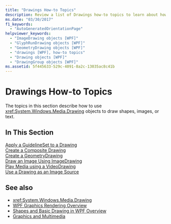 ```yaml
---
title: "Drawings How-to Topics"
description: Review a list of Drawings how-to topics to learn about how to use Drawing objects to efficiently draw shapes, bitmaps, text, and media.
ms.date: "03/30/2017"
f1_keywords: 
  - "AutoGeneratedOrientationPage"
helpviewer_keywords: 
  - "ImageDrawing objects [WPF]"
  - "GlyphRunDrawing objects [WPF]"
  - "GeometryDrawing objects [WPF]"
  - "drawings [WPF], how-to topics"
  - "Drawing objects [WPF]"
  - "DrawingGroup objects [WPF]"
ms.assetid: 5f445633-529c-4091-8a2c-13035ac8c41b
---
```

# Drawings How-to Topics
The topics in this section describe how to use <xref:System.Windows.Media.Drawing> objects to draw shapes, images, or text.  
  
## In This Section  
 [Apply a GuidelineSet to a Drawing](how-to-apply-a-guidelineset-to-a-drawing.md)  
  [Create a Composite Drawing](how-to-create-a-composite-drawing.md)  
  [Create a GeometryDrawing](how-to-create-a-geometrydrawing.md)  
  [Draw an Image Using ImageDrawing](how-to-draw-an-image-using-imagedrawing.md)  
  [Play Media using a VideoDrawing](how-to-play-media-using-a-videodrawing.md)  
  [Use a Drawing as an Image Source](how-to-use-a-drawing-as-an-image-source.md)  
  
## See also

- <xref:System.Windows.Media.Drawing>
- [WPF Graphics Rendering Overview](wpf-graphics-rendering-overview.md)
- [Shapes and Basic Drawing in WPF Overview](shapes-and-basic-drawing-in-wpf-overview.md)
- [Graphics and Multimedia](index.md)

